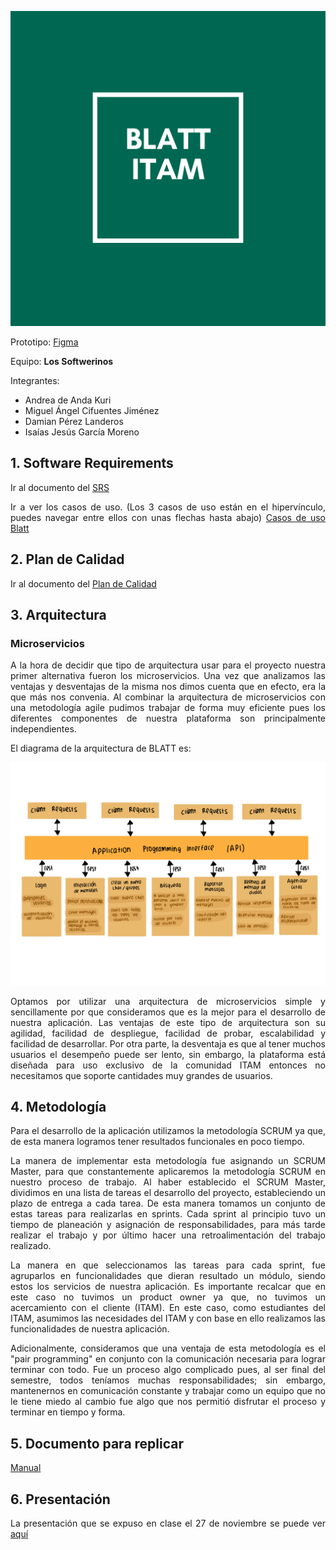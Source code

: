 <div style="text-align:justify"> 

<p align="center">
  <img width="600" src="./imagenes/logoSoftwerinos.png">
</p>

Prototipo: [Figma](https://www.figma.com/file/3zyY11MtJwYvK602JeZtOs/BLATT?node-id=0%3A1)

Equipo: **Los Softwerinos**   

Integrantes:     
- Andrea de Anda Kuri           
- Miguel Ángel Cifuentes Jiménez            
- Damian Pérez Landeros             
- Isaías Jesús García Moreno          

## 1. Software Requirements
Ir al documento del [SRS](./Especificacion_De_Requerimientos_del_Sistema.md)

Ir a ver los casos de uso. (Los 3 casos de uso están en el hipervínculo, puedes navegar entre ellos con unas flechas hasta abajo) [Casos de uso Blatt](https://viewer.diagrams.net/?highlight=0000ff&edit=_blank&layers=1&nav=1&page-id=5lWYE_T6arTQOXiDgWhi&title=Casos%20de%20uso%20Blatt.drawio#R%3Cmxfile%3E%3Cdiagram%20id%3D%22BeF-hzYjaaxt3Jt59FzO%22%20name%3D%22Page-1%22%3E7VxZd6M2FP41fiwHIdZHZ5m2Z5LT6UxPO31UQLE1wcgFOYnn11csspGEgzeWeMYvQRch4K7fvbpkAq8Xr7%2BmaDm%2FpxGOJ5YZvU7gzcSyALR8%2FienrEuK45slYZaSqJq0JXwh33FFFNNWJMKZNJFRGjOylIkhTRIcMomG0pS%2ByNMeaSzfdYlmWCN8CVGsU%2F8hEZuXVN%2FytvTfMJnNxZ2BG5RnFkhMrt4km6OIvtRI8HYCr1NKWXm0eL3Gcc48wZfyug87zm4eLMUJ2%2BeCB%2Bqk68%2Fks2P%2B8Z1Eq49PwZ8ff4HlKs8oXlUvfLsgGU2rR2ZrwQf%2B9Mv8cLWIpyHjE%2BDVM04Z4Zy6Qw84%2FkQzwghN%2BJQHyhhd1CZMYzLLTzC65NQ5W8R8APghXbGYJPh6IzuTE6sn4tfi152vCjYM5JqH6QKzdM2nVBcEFcsrnduI4GUrQViR5jXhuRUNVToz2yy8ZSs%2FqDh7AJeFMtf4iSOuZtWQpmxOZzRB8e2WepXSVRLhqOLKds4dzdlY8O8bZmxd2QxaMSpzF78S9jW%2F3HCq0b%2FS6Oa1WrsYrGuDTzgl%2FM1xKokkf%2BS3BcLfkK7SEL%2FBCrtZcCmOESPP8vpNcqgu%2FUQJv%2FNG4MB0JIlDUxElQ%2BkMs%2BqqrTSnaYrWtWnLfEK2%2Bz62chtXMbm2x5Ln84PyAbaatWHJ8cpm6yadsVVEUMLw%2BzZrKJs19Ac2a0fj9DRakIRkLOWu%2Fp37UGCOjNuuxu0bGuJ3r9TAGxmfQaAxWo9eSTTNwRUfJTTBMqf2jRY6S2qv7DS8sqCdHCwUjqusLIOYFiz0hfyWhXZEnXN5egFrjpbUDoQwJD5whtQMV5anDY5VDNAc93tTDPDOFGMwV6BasP9OXYGtR8fPOMRL9t5hiOPIjB08l7M93ZQuIJdrT9z8vUV3olE6bj%2FJnPN2dtb%2BXL1kc75m2JeSztnByJCvrSPfC0roHHdk7HZ0%2BHoRGZ07ujrFqXBwR8wYDYzTVPvYjM61h4VxjnWipDoG7u0oIRibaliyRI%2FO6Rxv2JzO0bdqRqUao5G4ZsPH5nRDOwN3D2egOemTIpdlBdIbAz1wcQPSJWfDrkKXq2v9FdcOft%2FpPU4y9I2r5TWcTG%2BQxhrOBiZbAIdx9InH%2BzgHEMJCHkkcKyRUIYYCi6QNUGJBoqjI617mhOEvS1T4xJcULbVc7xxSCWTP05AB%2Bw3m1J1MGnaYkmeCOD42F6VQDEP3TXFMltkupp1Zjx2ZY4HOMeHNJTXujGN6deZA353wx%2FgqnHI%2BqKX%2F%2BXDrvovRenJoYbb0Za1SH6xQp4RxTVZ7F%2BqU7RYQ9OzUPU0V%2FuYB9pG7l5DkruwKJvx0xHMg8yGm%2F60wHdSUoG1L%2FHIaTKlX56PXQ94yJc7C8IlzIkLZvPDJpTVFH0h%2B28piRNsRsM6AmDq31FYMLvxzu0l7rSYN3DPZr1LG9Y40XwjeXqdj6xW3k7TPRYvc7mJWiLE%2BIkkYr3JTrogzaUo1ulzYIouqwXPYDZ7D6spzeCfn1jtMGyq%2FFksXXgXUfUpbIT9focNd171dRrnPNBQKsJX%2BK01Z9k7mle26nkGAp2c10yL2AxSRHEajNJyTZzosioZKn8QGOg0V%2Bz294Wqksd9wg6DuJIBhgja30LGJC507B9A%2FFypQM1sgdtgOhgW2ayhLqQlC1ybdlOLtRgY8yHPdy35MZAChIqvBoYGelN3RGUkGdb9aF7vd4H5dnUudVTG8psbAnyreLDyldjy4ivt65nKbhSl5KPBGzveB0QYHZeNCG%2F5hu6ZnQhteHW6IU4eUGtpwxjkhRTBGSKEYnhsY7nGgwnItw7bsYPNTFNQKjKD%2B83oFHH5X6Wxbpao5f21KgofqId4X6Xrt9a8uS9pqZ%2BOxTQuWkqdZ6hZ315p48s705RZWBLIceWEFih0qoUJqVN27sAKVhVRA07Uu6nuTO7dXwhRHOAkJinFW0PLVf%2F9rej8oDoJqAGvavOwVB%2FVYdTm75fWCOaDo1Di1LKnKvndPflgR44fe3oAc%2FinVaPHVz2A5nr43ep3ioi8jpAl%2F26zuBIf0ceoXeKbu45paWpzOOKeXNnaGDY4fMlbEDUGJUROHBy7eq%2B2KDU3I4q17YXGgFyA6CyM7AOXZMuNWNFdytqfgA2VBqxLcN%2FjYQO70gJZSjO84%2BAQnf7R4lNQvJ50t3f9g6azy1cPxLR5qOtvz5mzQVWHlAtJZgTDGns6qX%2BMCyxCNY4f3%2FQPDA45n%2BZ7D01tRFd6GVcM0LQhN2zPhxhf3pap65eUGP5KkqOlHOGMkQfwRyNCl%2FV0d%2BYNhEb1K0AMW2VZWD4lLZs38394PGMLOSw0cpLJ%2FNNCBwDHyhmIeaYAFAiBXrKDvGXn0sk1oez50zX7L%2BkFTteVnCr5Xmz9s2CHvNQEPftZPjq5zwu52yPlw%2B28WS0Pd%2FrNKePs%2F%3C%2Fdiagram%3E%3Cdiagram%20id%3D%22NiQr8pA4EnO7ciLtMx6b%22%20name%3D%22Page-2%22%3E7VtZd6M2FP41fhwfEIvh0Vmm0zZt5yQ9TfrUo4BiawYQEcKx59dXYkciwSu4afwSdC0E%2Fu69312kTIzLcP0ThfHyN%2BKjYAI0fz0xriYA6AZw%2BB8h2eQSy9FywYJiv5hUC%2B7wD1QIy2kp9lHSmsgICRiO20KPRBHyWEsGKSUv7WlPJGg%2FNYYLpAjuPBio0nvss2UudcCsln9BeLEsn6zbbv5NCMvJxS9JltAnLw2RcT0xLikhLL8K15coEOBVuMzvTfJjfXdzdbO%2Bs55R%2BAV8%2BpQv9nmXW6qfQFHE9l76PmTGU2TiP%2F6hWPv54Zfff13fFrdoKxikBV7XCUt9DCOGJsAO%2BOMuHim%2FWoirAge2KcHlkMTiMg2DuccI5XNWiDLM4b%2BBjyj4ShLMMIn4lEfCGAkbE%2BYBXogvGIm5dMnCgA90fklSFuAIXVYGoVWPFveitaTYHlT0SlXcxhEJEaMbfl%2BxilsgUFh3peyX2laMQrRsmIldyGBhnYtq4VoD%2FKJQwg4KmSkKuUUeigW27w98yzoz9B0FZORzNimGhLIlWZAIBte19IKSNPKRX0BVz7khAtsM1G%2BIsU1BjTBlpA05WmP2IG6fWsXo79boal2snQ02jcFXRDH%2F4Yi29CReeQ8t8Z9NUuqhN%2BBxu7VJUQAZXrUf2qWb4tavBPPXqa3AtlpWYGiSehmkC8SKu2oNzymFm8a0WExI3niOJj3Hlgiz773a8%2FlF%2Fga1uVWY7G%2BB7puE%2FO4YwJT413BGZgBdVxRwRTz0PtG3jXNDHyjoq4wc%2BXORF%2FJRRCLUhu8gBlRxauBgdeBQyg4mQEkNMr45MSsEqCxkmz0LvcKkxyIv3TxQfa%2BEwmED4VhmoGjP%2Ba%2BagdVvBorPHp%2FdgO5O2xFcV%2BkNmLqqUNM4GcHZCjQX3Gj4c%2BdceotQtJpcGpP5FeHDP1EYE4p%2F8LJzqgDIwWJt50kYJd955AhEKCqd6wkHgSSCRezJohrtCEoh9v0stX1ZYobuYpglhS8Uxkq6eyrdGbrWpzmnwxNPpze1LruOVhhS0ShAUQK%2FqfkBXxbHyWs4DuEAVtv8XRXEmdVh%2FScD0Tk0PET8NR5K3heDRqUkhnWEyEabyVHqopwue61jrLihg7avKArcNm7oM8np3IHjhlr8%2FMUD%2BxPnJg8LWrwwIv61z11NewzIc4rI%2BTmdYZotEK0OpxuSuUrj2NLpOK7edw6PD5NlxvK53%2FmfsXhs4Vtlm5en64enb%2BP4dG%2Bvo2T8fud%2FpSvSULhuH8nTpX7ZbE9Hl6OrvM6J%2FRyoNfYE2DAUHhrkfebmCEdekAqnL4SL1pTuxvT7zo7krnUHx5gdHANOxjGGotB5xtc69LFIkSD1lnjVkcWOT9eaFPNmY%2FP1bjX0iHw9tV23ydn6VNN7SDsbDd21Lq3zGGncsZgcuFJlWvaad6Zy05aLXDn9OzWbd1X7r7M5J2ZukMkHm9cqNCQFjk7narH7odGd4rPUgBtfo2rlfZ14FD9m0Vko4xxjMwCSY4wem9UCdYDYPGsG5%2FKrXYqpvqh88gC8dSk1ZACWXNR2p%2FZ%2BIRjYYGoC060%2BktUCd%2Bo2P7NBw7Op5pOXAUyyropw%2Fqp7qXkkFF1nP%2FXhGZKBMVO6%2BWXO1GwKd3XzT0UH5kfmc6BOZSc0Ro6Tpro9MwDB71F86U1%2BH79ZVpLMOTG8MZPTanfq7Mfwhjl7m%2BG1qT4iw6tZyTzItJtkDK9n7kMofx3RPE%2By%2Fnl2yre125jgKAM9iVOUMFgRU%2FSYxP9DanLaOt62j38yarI%2BmqYHalTeJtPV9GHQYGOBEYLN1qXEMCFjmEhQlr%2Bl5vfeN5E2SCtSGIjpLbXPnh0Zkc4haFAoipInlBDO55Niy1RIQ8j9E59jfi%2F3TKpx0yCMqgbo2kc%2FvoeqtdOrePMpYUQE2M%2BpkAUBWiERUUVsXcINjAoh9IUkOHttTEH38edRFbLFybLT5ufjkmZOAAORpj61TM1yXU1zNADstjFo7hQAd6Zppmu5jiNlvFsTqrT7NvRJRUut91qps9iM%2B0idd%2BUO%2BVR5x%2BG9YVPn3fYzPlLnvtOYlduOljqr%2Bxm3tfedWzCV08aqEhnrNKu12z7G9gcxDenT05Y6xXGA3hbUqGc1TZkbZRfZNnKajpQuH%2B0MFx%2FW%2F9OcT6%2F%2FM9y4%2Fhc%3D%3C%2Fdiagram%3E%3Cdiagram%20id%3D%225lWYE_T6arTQOXiDgWhi%22%20name%3D%22Page-3%22%3E7Vxbc5s4FP41flwPQkLAo%2BOk25ltp5m02033ZYeAYqvFyAsil%2F31KzBgI8mxjQFT15lJYslCwLl85ztHghGcLl5%2Bj73l%2FCMLSDgyjeBlBK9Hpgmg6Yh%2FWc%2FrqsdyjFXHLKZBMWjd8Zn%2BR4rOclhKA5LUBnLGQk6X9U6fRRHxea3Pi2P2XB%2F2yML6WZfejCgdn30vVHv%2FogGfr3od0173vyd0Ni%2FPDLC7%2BmbhlYOLO0nmXsCeN7rgzQhOY8b46tPiZUrCTHilXJL318sJBfY3fPcJk7u5691%2F%2B2012btDDqluISYRbzw1NaOne3x7%2FfXqE5rOr0By8yUsDjGevDAt5DWlXNxmXNwyfy3lKO5%2BmX1MF%2BHE52IAvHoiMadC0h%2B8BxLesoRyyiIx5IFxzhYbAyYhnWVfcLYUvXO%2BCEUDiI8s5SGNyLTSvSE6i0sSx5IXSYc7BAAqrQhzJmxBePwqjitnMQvNFpZsWsXdP6%2FtAhZd8w2TwEWfV1jirJp5LW3xoRD4AcIHW4R%2FhrK3nIHJ3lSETAKBG0WTxXzOZizywpt171XM0iggQSGq9ZgPLJNtLtTvhPPXAgS9lLO6yMkL5ffZ4WOraH2rta5firnzxutG45bEVNw4iWt6yi65pqWEpbFP3rhteJw2YxJ6nD7VT6rTTXHoLaPiNJUVYAPVrABCSb3ci2eEF0etNTyJY%2B91Y9gyG5BsP4%2BFpPO4EjTuuq76ePFhdQVrc6tk0twCoeL9NwlPA%2BpFnJwjAkjoi8CJEQAp8r9mPjlP4WM8MOFbivBVPI6CScb%2FRCtiEalLbwv%2BNRXThhgsjRjKviPhz3LrWihhpppiBd8K%2FKl4Ze%2BYaAuOtgVd%2BEjtbYmDbUXBYVuBrLzKF382K7B3W4Hise1Dm6CWY6suUBXbhJBVfSKZfbSGbo4imSthMuK0E9E7mQnf8ESCZWRsP1FkJuTD6%2B6S8Jj9EJEizEJP6U6PNAylLq%2BINXkUizVBaEGDIGeyz3PKyeell3PFZ5H4K%2By2K3XB0kq2KwtAjbI605Wr6Goak1w9vlCPimthSJfJNhn2Ye9unasCU5WgbWmsvbMsVq0hHBgNInEZ9yXMZ42NrChrrgNC3nodvYn%2BK9TbrfFhRwlgSQmz3TBKmIY0kdlvlABqleOrCOOPApd8OprC0RWMxNeBoN3GQ8j%2BTYla%2Fzi500EH1oToaHxOYwudgRYwD%2FI5IVf%2FhxBP4CXzHOFXbhe8o9lpC9cqa7di7uPJWrsuvbOs4e7p%2BqA9hghwS44uVcaA0dDRIdoxUdeOrhY0Rib2FpmLhjxX7maLRn6YZl5fdM5qQ4rWL0aN6grUgAzSgIyM562BDFSR%2B44ky5QkQ%2BRFCEjmb6vic%2FrEaOioQvolSsxH8qtj8RTVs8GuasyOdJodJWblsnopMavJzVnXmEuXH0qVE6mp0fnWmKsV%2F8FIX41fKiKfXZEZoLoaGheZK2JxovIiOizHuVSZ39Re4yrzyc1ATSsmwYJGVFD%2Fc92ogoaGpOqCz7nrABtD08Eeyy0XONxeTkXyKlFTQFSn6h0S1fWliynsv%2F4KWjMFdareTUGT4UVPNF%2B%2FouIDrxXZPfEbZn%2Bypa2xajODq%2BFo1rYc3UpuZ9tUDlvb%2Btnr7Pupb486%2B8ose6mfQ2lrE4BWM2dGpiE5M5BxoWNntnQJ66WC3nyZTocfJcRs4oes5%2FbwQ7cm0iRSg9H%2BxdwjnXtngXcP5%2B4wfCN515PMuPf1d8utM3xlhb1rbz96F90W8IfSz45YkLdkZjdEu4P7Rp%2FTbvKUOAyU1%2Bf2tk8psPVun2rCeZNw7yEkPsnoZZjOcpqZ8Ukee08ZzZy4yajYy5FmhFPk6z%2BKIWmU%2FV0K2XqPLF5kDbYem4942NwTMkB6qm41NDVVAQDBWLP%2FStZeezHmsGywA44K3oSFLTDVLUNtbcfIygv6YbImHJsSA21avIc2GtvSXFgixl3jh5qaXtjsQXDj1AkK0GwI6ZXNYjUb%2FkxEOPApi6ods5rHF08O3Mgw67CtyQtcDSXorK6AL5nekZmeKwVi49S%2BYfYfhTfJ%2BTnHYGzobaGLGIyAXARqvPHaccaGSAdsC9uGa5q4vm%2FfhMYYGK74yrUxtgzca3DGamHijnjVkykDffRBCojV1q5TPfpQqvRMqu9ylHRV8fZafceHPSV6HKY2rKQPsVBSOvduYEX9AastP%2FrvNINVZEoTIXPcb2KDdYW7C3k7gLxZ0qLpqcv09mHk7eco0%2B%2Fh3F2W6aXqJWz6WMupy%2FS2GuO%2FUt0TEOfts%2FLrO6q4cKqnU2yVHPySepF2XZs96uXTLVl%2B%2BfOfAPr%2BzRWb8z%2F%2Bw39r3ij2kUSJ9z2r8%2BfF%2FgUTsJKV%2FpfZxkEjf92cn3rZv4TkwLPKQwbIkOUntJCu6gCxKu02KLJW2odtcW%2Bn9r8Z4xpUHSq23X3V4S0D3U2O4c742R45tsaOabvIMQCyXbs0oWqJ2xlDG9umgy2MUclWDmbOEI6BbQBxGoSxYdWzPQTdsevaDkbiVCZ2y1ditR9mtVrRMbDtnFpAujDU5MKpN14LIe1X7rEgqlVoW%2B8IGhSl3g0JHVJqKKm4OaWWX8a4J6U%2B%2BDV8WLpgfNQzj6K5ftnqavj6lbXw5n8%3D%3C%2Fdiagram%3E%3C%2Fmxfile%3E)

## 2. Plan de Calidad
Ir al documento del [Plan de Calidad](./TestPlan.md)

## 3. Arquitectura
### Microservicios  
A la hora de decidir que tipo de arquitectura usar para el proyecto nuestra primer alternativa fueron los microservicios. Una vez que analizamos las ventajas y desventajas de la misma nos dimos cuenta que en efecto, era la que más nos convenia. Al combinar la arquitectura de microservicios con una metodología agile pudimos trabajar de forma muy eficiente pues los diferentes componentes de nuestra plataforma son principalmente independientes. 

El diagrama de la arquitectura de BLATT es:

<p align="center">
  <img width="600" src="./imagenes/arq.png">
</p>


Optamos por utilizar una arquitectura de microservicios simple y sencillamente por que consideramos que es la mejor para el desarrollo 
de nuestra aplicación. 
Las ventajas de este tipo de arquitectura son su agilidad, facilidad de despliegue, facilidad de probar, escalabilidad y facilidad de desarrollar. 
Por otra parte, la desventaja es que al tener muchos usuarios el desempeño puede ser lento, sin embargo, la plataforma está diseñada para uso exclusivo de la comunidad ITAM entonces no necesitamos que soporte cantidades muy grandes de usuarios. 

## 4. Metodología
Para el desarrollo de la aplicación utilizamos la metodología SCRUM ya que, de esta manera logramos tener resultados funcionales en poco tiempo. 

La manera de implementar esta metodología fue asignando un SCRUM Master, para que constantemente aplicaremos la metodología SCRUM en nuestro proceso de trabajo. Al haber establecido el SCRUM Master, dividimos en una lista de tareas el desarrollo del proyecto, estableciendo  un plazo de entrega a cada tarea. De esta manera tomamos un conjunto de estas tareas para realizarlas en sprints. Cada sprint al principio tuvo un tiempo de planeación y asignación de responsabilidades, para más tarde realizar el trabajo y por último hacer una retroalimentación del trabajo realizado.

La manera en que seleccionamos las tareas para cada sprint, fue agruparlos en funcionalidades que dieran resultado un módulo, siendo estos los servicios de nuestra aplicación.
Es importante recalcar que en este caso no tuvimos un product owner ya que, no tuvimos un acercamiento con el cliente (ITAM). En este caso, como estudiantes del ITAM, asumimos las necesidades del ITAM y con base en ello realizamos las funcionalidades de nuestra aplicación.

Adicionalmente, consideramos que una ventaja de esta metodología es el "pair programming" en conjunto con la comunicación necesaria para lograr terminar con todo. Fue un proceso algo complicado pues, al ser final del semestre, todos teníamos muchas responsabilidades; sin embargo, mantenernos en comunicación constante y trabajar como un equipo que no le tiene miedo al cambio fue algo que nos permitió disfrutar el proceso y terminar en tiempo y forma. 
## 5. Documento para replicar
[Manual](./ManualDeUsuario.pdf)

## 6. Presentación
La presentación que se expuso en clase el 27 de noviembre se puede ver [aquí](./presentacionProyecto.pdf)


 </div>
